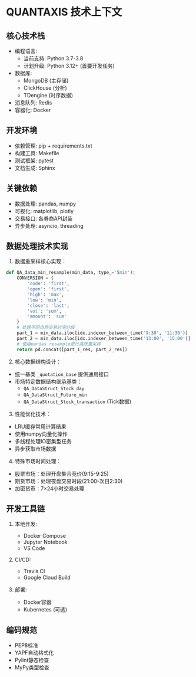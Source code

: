 # QUANTAXIS 技术上下文

## 核心技术栈
- 编程语言: 
  - 当前支持: Python 3.7-3.8
  - 计划升级: Python 3.12+ (首要开发任务)
- 数据库: 
  - MongoDB (主存储)
  - ClickHouse (分析)
  - TDengine (时序数据)
- 消息队列: Redis
- 容器化: Docker

## 开发环境
- 依赖管理: pip + requirements.txt
- 构建工具: Makefile
- 测试框架: pytest
- 文档生成: Sphinx

## 关键依赖
- 数据处理: pandas, numpy
- 可视化: matplotlib, plotly
- 交易接口: 各券商API封装
- 异步处理: asyncio, threading

## 数据处理技术实现
1. 数据重采样核心实现：
```python
def QA_data_min_resample(min_data, type_='5min'):
    CONVERSION = {
        'code': 'first',
        'open': 'first',
        'high': 'max',
        'low': 'min',
        'close': 'last',
        'vol': 'sum',
        'amount': 'sum'
    }
    # 处理不同市场交易时间分段
    part_1 = min_data.iloc[idx.indexer_between_time('9:30', '11:30')]
    part_2 = min_data.iloc[idx.indexer_between_time('13:00', '15:00')]
    # 使用pandas resample进行高效重采样
    return pd.concat([part_1_res, part_2_res])
```

2. 核心数据结构设计：
- 统一基类 `_quotation_base` 提供通用接口
- 市场特定数据结构继承基类：
  - `QA_DataStruct_Stock_day`
  - `QA_DataStruct_Future_min`
  - `QA_DataStruct_Stock_transaction` (Tick数据)

3. 性能优化技术：
- LRU缓存常用计算结果
- 使用numpy向量化操作
- 多线程处理IO密集型任务
- 异步获取市场数据

4. 特殊市场时间处理：
- 股票市场：处理开盘集合竞价(9:15-9:25)
- 期货市场：处理夜盘交易时段(21:00-次日2:30)
- 加密货币：7×24小时交易处理

## 开发工具链
1. 本地开发:
   - Docker Compose
   - Jupyter Notebook
   - VS Code

2. CI/CD:
   - Travis CI
   - Google Cloud Build

3. 部署:
   - Docker容器
   - Kubernetes (可选)

## 编码规范
- PEP8标准
- YAPF自动格式化
- Pylint静态检查
- MyPy类型检查
